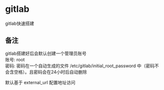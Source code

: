 # gitlab

gitlab快速搭建

## 备注
gitlab搭建好后会默认创建一个管理员账号  
账号: root  
密码: 密码在一个自动生成的文件 /etc/gitlab/initial_root_password 中（密码不会含空格）。且密码会在24小时后自动删除

默认基于 external_url 配置地址访问